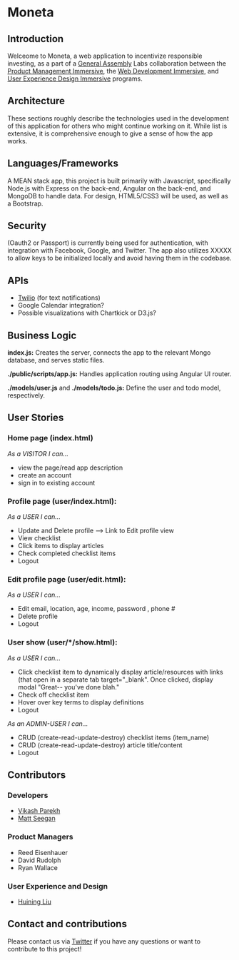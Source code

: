 # Moneta

## Introduction

Welceome to Moneta, a web application to incentivize responsible investing, as a part of a [General Assembly](http://www.ga.co) Labs collaboration between the [Product Management Immersive](https://generalassemb.ly/education/product-management-immersive), the [Web Development Immersive](https://generalassemb.ly/education/web-development-immersive), and [User Experience Design Immersive](https://generalassemb.ly/education/user-experience-design-immersive) programs.  

## Architecture

These sections roughly describe the technologies used in the development of this application for others who might continue working on it. While list is extensive, it is comprehensive enough to give a sense of how the app works.

## Languages/Frameworks

A MEAN stack app, this project is built primarily with Javascript, specifically Node.js with Express on the back-end, Angular on the back-end, and MongoDB to handle data. For design, HTML5/CSS3 will be used, as well as a Bootstrap.

<!-- ## Testing

The app can benefit from a lot of testing! Currently, Rspec and Capybara are used to test that only authorized users can access their profiles.  -->

## Security

(Oauth2 or Passport) is currently being used for authentication, with integration with Facebook, Google, and Twitter. The app also utilizes XXXXX to allow keys to be initialized locally and avoid having them in the codebase.

## APIs

* [Twilio](https://www.twilio.com) (for text notifications)
* Google Calendar integration?
* Possible visualizations with Chartkick or D3.js?

## Business Logic

**index.js:** Creates the server, connects the app to the relevant Mongo database, and serves static files.

**./public/scripts/app.js:** Handles application routing using Angular UI router.

**./models/user.js** and **./models/todo.js:** Define the user and todo model, respectively.
<!-- Include relevant API information here. -->

## User Stories

### Home page (index.html)

*As a VISITOR I can...*
* view the page/read app description
* create an account
* sign in to existing account

### Profile page (user/index.html):

*As a USER I can...*
* Update and Delete profile —> Link to Edit profile view
* View checklist
* Click items to display articles
* Check completed checklist items
* Logout

### Edit profile page (user/edit.html):

*As a USER I can...*
* Edit email, location, age, income, password , phone #
* Delete profile
* Logout

### User show (user/*/show.html):

*As a USER I can...*
* Click checklist item to dynamically display article/resources with links (that open in a separate tab target="_blank". Once clicked, display modal "Great-- you've done blah."
* Check off checklist item
* Hover over key terms to display definitions
* Logout

*As an ADMIN-USER I can...*
* CRUD (create-read-update-destroy) checklist items (item_name)
* CRUD (create-read-update-destroy) article title/content
* Logout

## Contributors

### Developers
* [Vikash Parekh](https://github.com/vikashiscool/)
* [Matt Seegan](https://github.com/mseegan)

### Product Managers
* Reed Eisenhauer
* David Rudolph
* Ryan Wallace

### User Experience and Design
* [Huining Liu](http://liuhuining.com/)



## Contact and contributions

Please contact us via [Twitter](https://twitter.com/MonetaInvesting) if you have any questions or want to contribute to this project!
